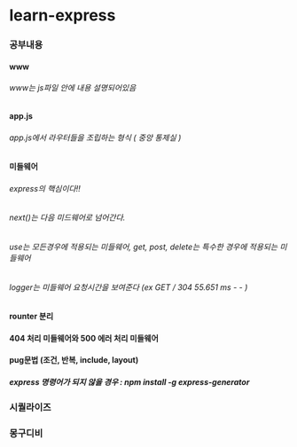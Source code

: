 # learn-express

### 공부내용

#### www
###### www는 js파일 안에 내용 설명되어있음

#### app.js
###### app.js에서 라우터들을 조립하는 형식 ( 중앙 통제실 )

#### 미들웨어
###### express의 핵심이다!!
###### next()는 다음 미드웨어로 넘어간다.
###### use는 모든경우에 적용되는 미들웨어, get, post, delete는 특수한 경우에 적용되는 미들웨어
###### logger는 미들웨어 요청시간을 보여준다 (ex GET / 304 55.651 ms - - )

#### rounter 분리

#### 404 처리 미들웨어와 500 에러 처리 미들웨어

#### pug문법 (조건, 반복, include, layout)
##### express 명령어가 되지 않을 경우 : npm install -g express-generator


### 시퀄라이즈
### 몽구디비

